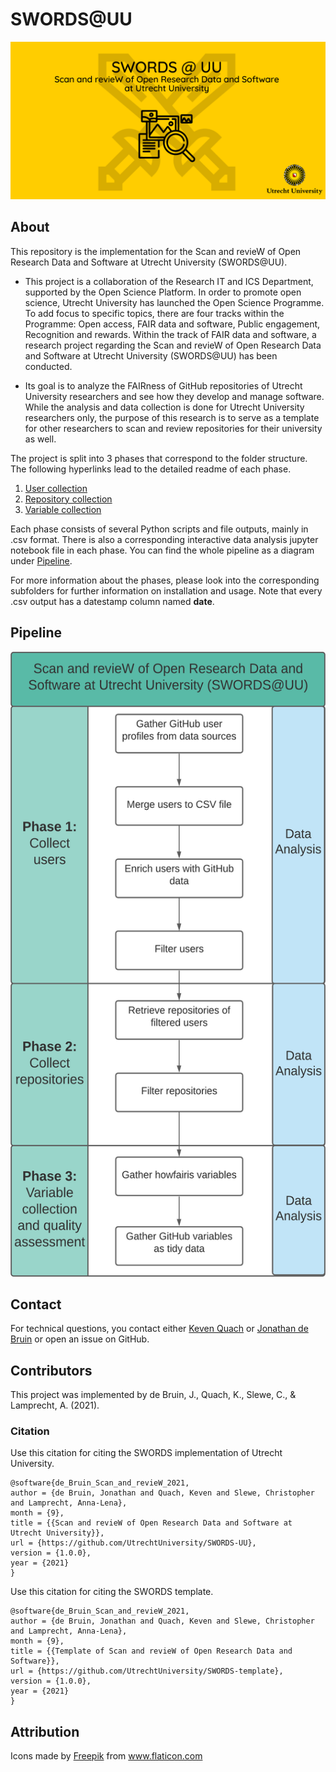 # SWORDS@UU 

![banner](docs/banner.png)

## About

This repository is the implementation for the Scan and revieW of Open Research Data and Software at Utrecht University (SWORDS@UU). 

- This project is a collaboration of the Research IT and ICS Department, supported by the Open Science Platform. ​In order to promote open science, Utrecht University has launched the Open Science Programme. To add focus to specific topics, there are four tracks within the Programme: Open access, FAIR data and software, Public engagement, Recognition and rewards. Within the track of FAIR data and software, a research project regarding the Scan and revieW of Open Research Data and Software at Utrecht University (SWORDS@UU) has been conducted.  

- Its goal is to analyze the FAIRness of GitHub repositories of Utrecht University researchers and see how they develop and manage software. While the analysis and data collection is done for Utrecht University researchers only, the purpose of this research is to serve as a template for other researchers to scan and review repositories for their university as well.

The project is split into 3 phases that correspond to the folder structure. The following hyperlinks lead to the detailed readme of each phase.

1. [User collection](collect_users/README.md)
2. [Repository collection](collect_repositories/README.md)
3. [Variable collection](collect_variables/README.md)

Each phase consists of several Python scripts and file outputs, mainly in .csv format. There is also a corresponding interactive data analysis jupyter notebook file in each phase. You can find the whole pipeline as a diagram under [Pipeline](#flowchart).

For more information about the phases, please look into the corresponding subfolders for further information on installation and usage. Note that every .csv output has a datestamp column named **date**.

## Pipeline

<img src="docs/Complete_pipeline.png" height="1000">

## Contact

For technical questions, you contact either [Keven Quach](https://github.com/kequach) or [Jonathan de Bruin](https://github.com/J535D165) or open an issue on GitHub.

## Contributors

This project was implemented by de Bruin, J., Quach, K., Slewe, C., & Lamprecht, A. (2021).

### Citation

Use this citation for citing the SWORDS implementation of Utrecht University.
```
@software{de_Bruin_Scan_and_revieW_2021,
author = {de Bruin, Jonathan and Quach, Keven and Slewe, Christopher and Lamprecht, Anna-Lena},
month = {9},
title = {{Scan and revieW of Open Research Data and Software at Utrecht University}},
url = {https://github.com/UtrechtUniversity/SWORDS-UU},
version = {1.0.0},
year = {2021}
}
```

Use this citation for citing the SWORDS template.
```
@software{de_Bruin_Scan_and_revieW_2021,
author = {de Bruin, Jonathan and Quach, Keven and Slewe, Christopher and Lamprecht, Anna-Lena},
month = {9},
title = {{Template of Scan and revieW of Open Research Data and Software}},
url = {https://github.com/UtrechtUniversity/SWORDS-template},
version = {1.0.0},
year = {2021}
}
```

## Attribution

<div>Icons made by <a href="https://www.freepik.com" title="Freepik">Freepik</a> from <a href="https://www.flaticon.com/" title="Flaticon">www.flaticon.com</a></div>
